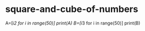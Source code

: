 # square-and-cube-of-numbers
A=[i*2 for i in range(50)]
print(A)
B=[i*3 for i in range(50)]
print(B)
